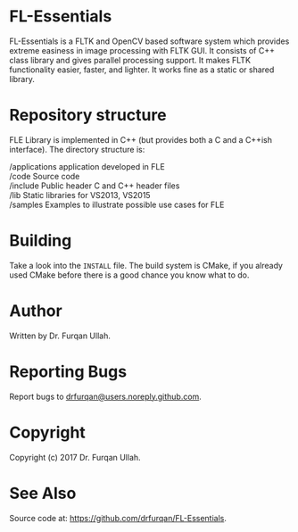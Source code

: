 # FL-Essentials
FL-Essentials is a FLTK and OpenCV based software system which provides extreme easiness in image processing with FLTK GUI. It consists of C++ class library and gives parallel processing support. It makes FLTK functionality easier, faster, and lighter. It works fine as a static or shared library.

# Repository structure

FLE Library is implemented in C++ (but provides both a C and a 
C++ish interface). The directory structure is:

/applications	application developed in FLE					
/code			Source code								
/include		Public header C and C++ header files				
/lib			Static libraries for VS2013, VS2015				
/samples		Examples to illustrate possible 
                        use cases for FLE

# Building
Take a look into the `INSTALL` file. The build system is CMake, if you already used CMake before there is a good chance you know what to do.

# Author
Written by  Dr. Furqan Ullah.

# Reporting Bugs
Report bugs to drfurqan@users.noreply.github.com.

# Copyright
Copyright (c) 2017 Dr. Furqan Ullah.

# See Also
Source code at: <https://github.com/drfurqan/FL-Essentials>.